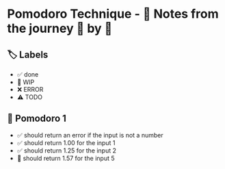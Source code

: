 # Pomodoro Technique - 📝 Notes from the journey 🍅 by 🍅


## 🏷️ Labels

- ✅ done
- 🚧 WIP
- ❌ ERROR
- ⚠ TODO

## 🍅 Pomodoro 1

- ✅ should return an error if the input is not a number
- ✅ should return 1.00 for the input 1
- ✅ should return 1.25 for the input 2
- 🚧 should return 1.57 for the input 5
